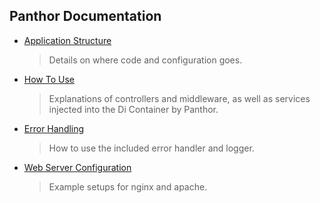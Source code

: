 ## Panthor Documentation

- [Application Structure](APPLICATION_STRUCTURE.md)
  > Details on where code and configuration goes.

- [How To Use](USAGE.md)
  > Explanations of controllers and middleware, as well as services injected into the Di Container by Panthor.

- [Error Handling](ERRORS.md)
  > How to use the included error handler and logger.

- [Web Server Configuration](SERVER.md)
  > Example setups for nginx and apache.
